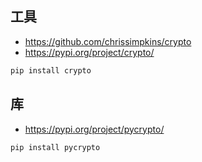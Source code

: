 
## 工具
- https://github.com/chrissimpkins/crypto
- https://pypi.org/project/crypto/
```bash
pip install crypto
```

## 库

- https://pypi.org/project/pycrypto/
```bash
pip install pycrypto
```
